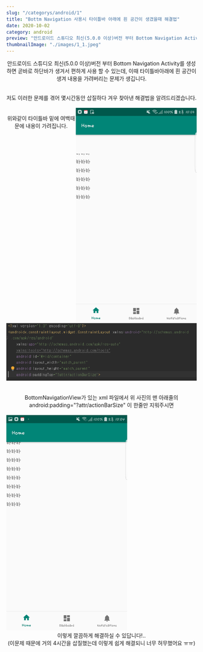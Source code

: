 ```yaml
---
slug: "/categorys/android/1"
title: "Bottm Navigation 사용시 타이틀바 아래에 흰 공간이 생겼을때 해결법"
date: 2020-10-02
category: android
preview: "안드로이드 스튜디오 최신(5.0.0 이상)버전 부터 Bottom Navigation Activity를 생성하면 곧바로 하단바가 생겨서 편하게 사용 할 수 있는데, 이때 타이틀바아래에 흰 공간이 생겨 내용을 가려버리는 문제가 생깁니다. 저도 이러한 문제를 겪어 몇시간동안 삽질하다 겨우 찾아낸 해결법을 알려드리겠습니다."
thumbnailImage: "./images/1_1.jpeg"
---
```


<center>

안드로이드 스튜디오 최신(5.0.0 이상)버전 부터 Bottom Navigation Activity를 생성하면 곧바로 하단바가 생겨서 편하게 사용 할 수 있는데, 이때 타이틀바아래에 흰 공간이 생겨 내용을 가려버리는 문제가 생깁니다.

</center>

<br/>

<center>
저도 이러한 문제를 겪어 몇시간동안 삽질하다 겨우 찾아낸 해결법을 알려드리겠습니다.</center>

<br/>
<div class="side-by-side">
<img src="./images/1_1.jpeg" width="320px" align="right">
</div>
<br/>

<center>
위와같이 타이틀바 밑에 여백때문에 내용이 가려집니다.
</center>

<br/>

![1_2](./images/1_2.png)

<br/>

<center>   
BottomNavigationView가 있는 xml 파일에서
위 사진의 맨 아래줄의 android:padding="?attr/actionBarSize" 이 한줄만 지워주시면
</center>

<br/>

<img src="./images/1_3.jpeg" width="320px">

<br/>

<center>
이렇게 깔끔하게 해결하실 수 있답니다!..
</center>
<center>
(이문제 때문에 거의 4시간을 삽질했는데 이렇게 쉽게 해결되니 너무 허무했어요 ㅠㅠ)
</center>

<br/>
